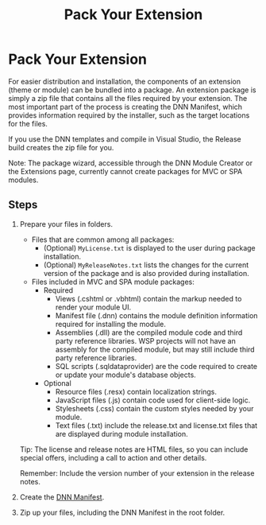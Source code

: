 ﻿---
uid: developers-pack-extension
locale: en
title: Pack Your Extension
dnnversion: 09.02.00
previous-topic: test-module
next-topic: install-extension
related-topics: dnn-manifest-schema,module-development,web-forms-module-development,spa-module-development,create-module,mvc-module-development,providers
links: ["[DNN Professional Training video: Skinning 5: Packaging](https://www.dnnsoftware.com/services/professional-training/training-videos-subscription/skinning-5-packaging)"]
---

# Pack Your Extension

For easier distribution and installation, the components of an extension (theme or module) can be bundled into a package. An extension package is simply a zip file that contains all the files required by your extension. The most important part of the process is creating the DNN Manifest, which provides information required by the installer, such as the target locations for the files.

If you use the DNN templates and compile in Visual Studio, the Release build creates the zip file for you.

Note: The package wizard, accessible through the DNN Module Creator or the Extensions page, currently cannot create packages for MVC or SPA modules.

## Steps

1.  Prepare your files in folders.

    *   Files that are common among all packages:
        *   (Optional) `MyLicense.txt` is displayed to the user during package installation.
        *   (Optional) `MyReleaseNotes.txt` lists the changes for the current version of the package and is also provided during installation.
    *   Files included in MVC and SPA module packages:
        *   Required
            *   Views (.cshtml or .vbhtml) contain the markup needed to render your module UI.
            *   Manifest file (.dnn) contains the module definition information required for installing the module.
            *   Assemblies (.dll) are the compiled module code and third party reference libraries. WSP projects will not have an assembly for the compiled module, but may still include third party reference libraries.
            *   SQL scripts (.sqldataprovider) are the code required to create or update your module's database objects.
        *   Optional
            *   Resource files (.resx) contain localization strings.
            *   JavaScript files (.js) contain code used for client-side logic.
            *   Stylesheets (.css) contain the custom styles needed by your module.
            *   Text files (.txt) include the release.txt and license.txt files that are displayed during module installation.

    Tip: The license and release notes are HTML files, so you can include special offers, including a call to action and other details.

    Remember: Include the version number of your extension in the release notes.

2.  Create the [DNN Manifest](xref:dnn-manifest-schema).
3.  Zip up your files, including the DNN Manifest in the root folder.
